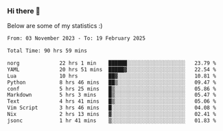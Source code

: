 ### Hi there 👋
Below are some of my statistics :)

<!--START_SECTION:waka-->

```txt
From: 03 November 2023 - To: 19 February 2025

Total Time: 90 hrs 59 mins

norg             22 hrs 1 min    ██████░░░░░░░░░░░░░░░░░░░   23.79 %
YAML             20 hrs 51 mins  █████▓░░░░░░░░░░░░░░░░░░░   22.54 %
Lua              10 hrs          ██▓░░░░░░░░░░░░░░░░░░░░░░   10.81 %
Python           8 hrs 46 mins   ██▒░░░░░░░░░░░░░░░░░░░░░░   09.47 %
conf             5 hrs 25 mins   █▒░░░░░░░░░░░░░░░░░░░░░░░   05.86 %
Markdown         5 hrs 3 mins    █▒░░░░░░░░░░░░░░░░░░░░░░░   05.47 %
Text             4 hrs 41 mins   █▒░░░░░░░░░░░░░░░░░░░░░░░   05.06 %
Vim Script       3 hrs 46 mins   █░░░░░░░░░░░░░░░░░░░░░░░░   04.08 %
Nix              2 hrs 13 mins   ▓░░░░░░░░░░░░░░░░░░░░░░░░   02.41 %
jsonc            1 hr 41 mins    ▒░░░░░░░░░░░░░░░░░░░░░░░░   01.83 %
```

<!--END_SECTION:waka-->

<!--
**KlapenHz/KlapenHz** is a ✨ _special_ ✨ repository because its `README.md` (this file) appears on your GitHub profile.

Here are some ideas to get you started:

- 🔭 I’m currently working on ...
- 🌱 I’m currently learning ...
- 👯 I’m looking to collaborate on ...
- 🤔 I’m looking for help with ...
- 💬 Ask me about ...
- 📫 How to reach me: ...
- 😄 Pronouns: ...
- ⚡ Fun fact: ...
-->
